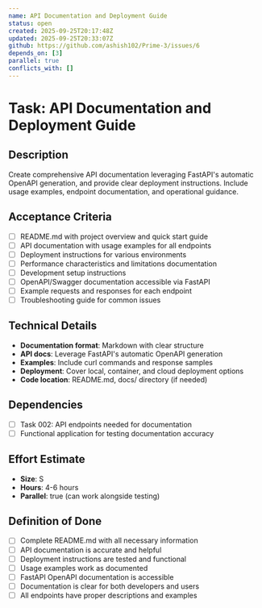```yaml
---
name: API Documentation and Deployment Guide
status: open
created: 2025-09-25T20:17:48Z
updated: 2025-09-25T20:33:07Z
github: https://github.com/ashish102/Prime-3/issues/6
depends_on: [3]
parallel: true
conflicts_with: []
---
```


# Task: API Documentation and Deployment Guide

## Description
Create comprehensive API documentation leveraging FastAPI's automatic OpenAPI generation, and provide clear deployment instructions. Include usage examples, endpoint documentation, and operational guidance.

## Acceptance Criteria
- [ ] README.md with project overview and quick start guide
- [ ] API documentation with usage examples for all endpoints
- [ ] Deployment instructions for various environments
- [ ] Performance characteristics and limitations documentation
- [ ] Development setup instructions
- [ ] OpenAPI/Swagger documentation accessible via FastAPI
- [ ] Example requests and responses for each endpoint
- [ ] Troubleshooting guide for common issues

## Technical Details
- **Documentation format**: Markdown with clear structure
- **API docs**: Leverage FastAPI's automatic OpenAPI generation
- **Examples**: Include curl commands and response samples
- **Deployment**: Cover local, container, and cloud deployment options
- **Code location**: README.md, docs/ directory (if needed)

## Dependencies
- [ ] Task 002: API endpoints needed for documentation
- [ ] Functional application for testing documentation accuracy

## Effort Estimate
- **Size**: S
- **Hours**: 4-6 hours
- **Parallel**: true (can work alongside testing)

## Definition of Done
- [ ] Complete README.md with all necessary information
- [ ] API documentation is accurate and helpful
- [ ] Deployment instructions are tested and functional
- [ ] Usage examples work as documented
- [ ] FastAPI OpenAPI documentation is accessible
- [ ] Documentation is clear for both developers and users
- [ ] All endpoints have proper descriptions and examples